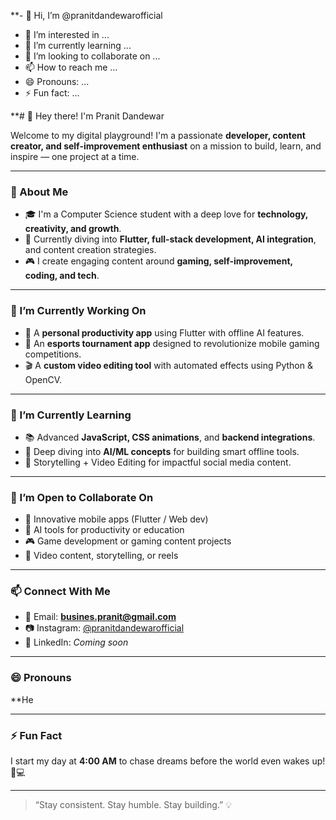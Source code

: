 **- 👋 Hi, I’m @pranitdandewarofficial
- 👀 I’m interested in ...
- 🌱 I’m currently learning ...
- 💞️ I’m looking to collaborate on ...
- 📫 How to reach me ...
- 😄 Pronouns: ...
- ⚡ Fun fact: ...

<!---
pranitdandewarofficial/pranitdandewarofficial is a ✨ special ✨ repository because its `README.md` (this file) appears on your GitHub profile.
You can click the Preview link to take a look at your changes.
--->
**# 👋 Hey there! I'm Pranit Dandewar

Welcome to my digital playground! I'm a passionate **developer, content creator, and self-improvement enthusiast** on a mission to build, learn, and inspire — one project at a time.

---

### 🚀 About Me
- 🎓 I'm a Computer Science student with a deep love for **technology, creativity, and growth**.
- 🧠 Currently diving into **Flutter, full-stack development, AI integration**, and content creation strategies.
- 🎮 I create engaging content around **gaming, self-improvement, coding, and tech**.

---

### 🔭 I’m Currently Working On
- 📱 A **personal productivity app** using Flutter with offline AI features.
- 🧩 An **esports tournament app** designed to revolutionize mobile gaming competitions.
- 🎬 A **custom video editing tool** with automated effects using Python & OpenCV.

---

### 🌱 I’m Currently Learning
- 📚 Advanced **JavaScript, CSS animations**, and **backend integrations**.
- 🧠 Deep diving into **AI/ML concepts** for building smart offline tools.
- 🎥 Storytelling + Video Editing for impactful social media content.

---

### 🤝 I’m Open to Collaborate On
- 🔧 Innovative mobile apps (Flutter / Web dev)
- 🤖 AI tools for productivity or education
- 🎮 Game development or gaming content projects
- 📸 Video content, storytelling, or reels

---

### 📫 Connect With Me
- 📩 Email: **busines.pranit@gmail.com**
- 📷 Instagram: [@pranitdandewarofficial](https://www.instagram.com/pranitdandewar)
- 💼 LinkedIn: *Coming soon*

---

### 😄 Pronouns
**He

---

### ⚡ Fun Fact
I start my day at **4:00 AM** to chase dreams before the world even wakes up! 🌅💻

---

> “Stay consistent. Stay humble. Stay building.” 💡
